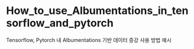 # How_to_use_Albumentations_in_tensorflow_and_pytorch

Tensorflow, Pytorch 내 Albumentations 기반 데이터 증강 사용 방법 예시
